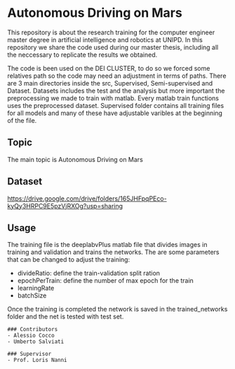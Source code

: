 # Autonomous Driving on Mars

This repository is about the research training for the computer engineer master degree in artificial intelligence and robotics at UNIPD.
In this repository we share the code used during our master thesis, including all the neccessary to replicate the results we obtained.

The code is been used on the DEI CLUSTER, to do so we forced some relatives path so the code may need an adjustment in terms of paths.
There are 3 main directories inside the src, Supervised, Semi-supervised and Dataset.
Datasets includes the test and the analysis but more important the preprocessing we made to train with matlab. Every matlab train functions uses the preprocessed dataset.
Supervised folder contains all training files for all models and many of these have adjustable varibles at the beginning of the file.

## Topic
The main topic is Autonomous Driving on Mars

## Dataset
https://drive.google.com/drive/folders/165JHFpqPEco-kyQy3HRPC9E5pzVjRXOg?usp=sharing

## Usage
The training file is the deeplabvPlus matlab file that divides images in training and validation and trains the networks. 
The are some parameters that can be changed to adjust the training:
- divideRatio: define the train-validation split ration
- epochPerTrain: define the number of max epoch for the train
- learningRate
- batchSize

Once the training is completed the network is saved in the trained_networks folder and the net is tested with test set.
             
```
### Contributors
- Alessio Cocco
- Umberto Salviati

### Supervisor
- Prof. Loris Nanni
